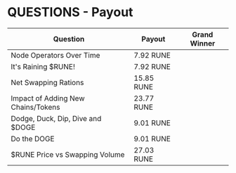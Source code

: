 # QUESTIONS - Payout



| Question                           | Payout     | Grand Winner |
| ---------------------------------- | ---------- | ------------ |
| Node Operators Over Time           | 7.92 RUNE  |              |
| It's Raining $RUNE!                | 7.92 RUNE  |              |
| Net Swapping Rations               | 15.85 RUNE |              |
| Impact of Adding New Chains/Tokens | 23.77 RUNE |              |
| Dodge, Duck, Dip, Dive and $DOGE   | 9.01 RUNE  |              |
| Do the DOGE                        | 9.01 RUNE  |              |
| $RUNE Price vs Swapping Volume     | 27.03 RUNE |              |
